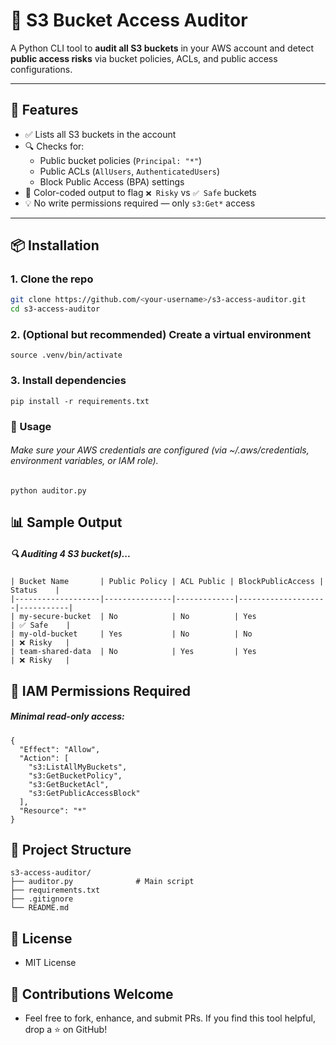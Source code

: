 # 🔐 S3 Bucket Access Auditor

A Python CLI tool to **audit all S3 buckets** in your AWS account and detect **public access risks** via bucket policies, ACLs, and public access configurations.

---

## 🚀 Features

- ✅ Lists all S3 buckets in the account
- 🔍 Checks for:
  - Public bucket policies (`Principal: "*"`)
  - Public ACLs (`AllUsers`, `AuthenticatedUsers`)
  - Block Public Access (BPA) settings
- 🎨 Color-coded output to flag `❌ Risky` vs `✅ Safe` buckets
- 💡 No write permissions required — only `s3:Get*` access

---

## 📦 Installation

### 1. Clone the repo

```bash
git clone https://github.com/<your-username>/s3-access-auditor.git
cd s3-access-auditor
```
### 2. (Optional but recommended) Create a virtual environment
```python3 -m venv .venv
source .venv/bin/activate
```

### 3. Install dependencies 
```
pip install -r requirements.txt
```
### 🧪 Usage

###### Make sure your AWS credentials are configured (via ~/.aws/credentials, environment variables, or IAM role).

```
python auditor.py
```
## 📊 Sample Output
##### 🔍 Auditing 4 S3 bucket(s)...
```
| Bucket Name       | Public Policy | ACL Public | BlockPublicAccess | Status    |
|-------------------|---------------|-------------|--------------------|-----------|
| my-secure-bucket  | No            | No          | Yes                | ✅ Safe    |
| my-old-bucket     | Yes           | No          | No                 | ❌ Risky   |
| team-shared-data  | No            | Yes         | Yes                | ❌ Risky   |
```
## 🔐 IAM Permissions Required
##### Minimal read-only access:
```
{
  "Effect": "Allow",
  "Action": [
    "s3:ListAllMyBuckets",
    "s3:GetBucketPolicy",
    "s3:GetBucketAcl",
    "s3:GetPublicAccessBlock"
  ],
  "Resource": "*"
}
```
## 📁 Project Structure
```
s3-access-auditor/
├── auditor.py              # Main script
├── requirements.txt
├── .gitignore
└── README.md
```
## 📄 License
- MIT License

## 🙌 Contributions Welcome
- Feel free to fork, enhance, and submit PRs. If you find this tool helpful, drop a ⭐ on GitHub!
